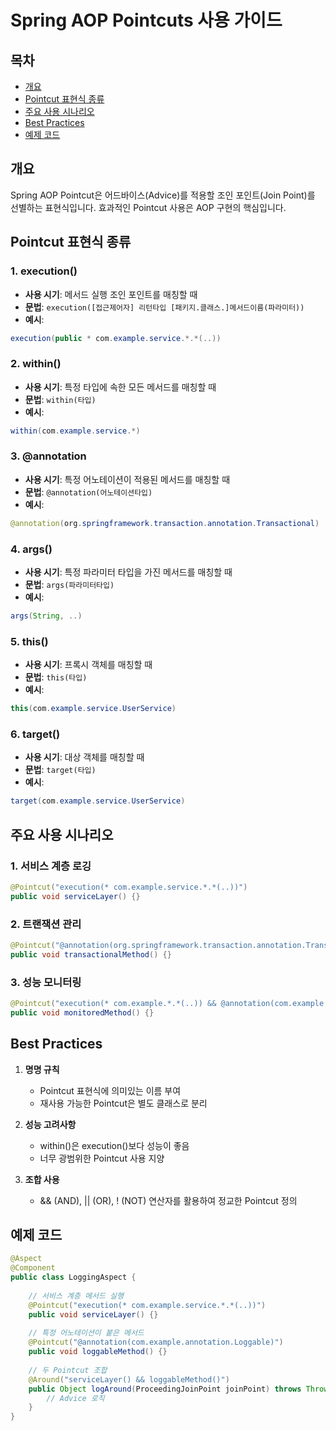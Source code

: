 # Spring AOP Pointcuts 사용 가이드

## 목차
- [개요](#개요)
- [Pointcut 표현식 종류](#pointcut-표현식-종류)
- [주요 사용 시나리오](#주요-사용-시나리오)
- [Best Practices](#best-practices)
- [예제 코드](#예제-코드)

## 개요
Spring AOP Pointcut은 어드바이스(Advice)를 적용할 조인 포인트(Join Point)를 선별하는 표현식입니다. 효과적인 Pointcut 사용은 AOP 구현의 핵심입니다.

## Pointcut 표현식 종류

### 1. execution()
- **사용 시기**: 메서드 실행 조인 포인트를 매칭할 때
- **문법**: `execution([접근제어자] 리턴타입 [패키지.클래스.]메서드이름(파라미터))`
- **예시**:
```java
execution(public * com.example.service.*.*(..))
```

### 2. within()
- **사용 시기**: 특정 타입에 속한 모든 메서드를 매칭할 때
- **문법**: `within(타입)`
- **예시**:
```java
within(com.example.service.*)
```

### 3. @annotation
- **사용 시기**: 특정 어노테이션이 적용된 메서드를 매칭할 때
- **문법**: `@annotation(어노테이션타입)`
- **예시**:
```java
@annotation(org.springframework.transaction.annotation.Transactional)
```

### 4. args()
- **사용 시기**: 특정 파라미터 타입을 가진 메서드를 매칭할 때
- **문법**: `args(파라미터타입)`
- **예시**:
```java
args(String, ..)
```

### 5. this()
- **사용 시기**: 프록시 객체를 매칭할 때
- **문법**: `this(타입)`
- **예시**:
```java
this(com.example.service.UserService)
```

### 6. target()
- **사용 시기**: 대상 객체를 매칭할 때
- **문법**: `target(타입)`
- **예시**:
```java
target(com.example.service.UserService)
```

## 주요 사용 시나리오

### 1. 서비스 계층 로깅
```java
@Pointcut("execution(* com.example.service.*.*(..))")
public void serviceLayer() {}
```

### 2. 트랜잭션 관리
```java
@Pointcut("@annotation(org.springframework.transaction.annotation.Transactional)")
public void transactionalMethod() {}
```

### 3. 성능 모니터링
```java
@Pointcut("execution(* com.example.*.*(..)) && @annotation(com.example.annotation.Monitor)")
public void monitoredMethod() {}
```

## Best Practices

1. **명명 규칙**
    - Pointcut 표현식에 의미있는 이름 부여
    - 재사용 가능한 Pointcut은 별도 클래스로 분리

2. **성능 고려사항**
    - within()은 execution()보다 성능이 좋음
    - 너무 광범위한 Pointcut 사용 지양

3. **조합 사용**
    - && (AND), || (OR), ! (NOT) 연산자를 활용하여 정교한 Pointcut 정의

## 예제 코드

```java
@Aspect
@Component
public class LoggingAspect {
    
    // 서비스 계층 메서드 실행
    @Pointcut("execution(* com.example.service.*.*(..))")
    public void serviceLayer() {}
    
    // 특정 어노테이션이 붙은 메서드
    @Pointcut("@annotation(com.example.annotation.Loggable)")
    public void loggableMethod() {}
    
    // 두 Pointcut 조합
    @Around("serviceLayer() && loggableMethod()")
    public Object logAround(ProceedingJoinPoint joinPoint) throws Throwable {
        // Advice 로직
    }
}
```